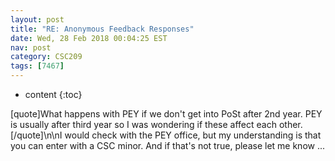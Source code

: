 ```yaml
---
layout: post
title: "RE: Anonymous Feedback Responses"
date: Wed, 28 Feb 2018 00:04:25 EST
nav: post
category: CSC209
tags: [7467]
---
```


* content
{:toc}

[quote]What happens with PEY if we don't get into PoSt after 2nd year. PEY is usually after third year so I was wondering if these affect each other.[/quote]\n\nI would check with the PEY office, but my understanding is that you can enter with a CSC minor. And if that's not true, please let me know ...
<!-- more -->
<p></p>
